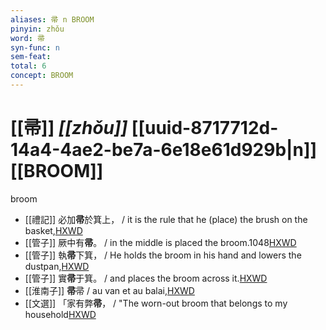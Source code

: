 ```yaml
---
aliases: 帚 n BROOM
pinyin: zhǒu
word: 帚
syn-func: n
sem-feat: 
total: 6
concept: BROOM 
---
```

# [[帚]] *[[zhǒu]]*  [[uuid-8717712d-14a4-4ae2-be7a-6e18e61d929b|n]] [[BROOM]]
broom
 - [[禮記]] 必加**帚**於箕上， / it is the rule that he (place) the brush on the basket,[HXWD](https://hxwd.org/textview.html?location=KR1d0052_tls_001-19a.3)
 - [[管子]] 厥中有**帚**。 / in the middle is placed the broom.1048[HXWD](https://hxwd.org/textview.html?location=KR3c0001_tls_019-89a.5)
 - [[管子]] 執**帚**下箕， / He holds the broom in his hand and lowers the dustpan,[HXWD](https://hxwd.org/textview.html?location=KR3c0001_tls_019-89a.8)
 - [[管子]] 實**帚**于箕。 / and places the broom across it.[HXWD](https://hxwd.org/textview.html?location=KR3c0001_tls_019-90a.6)
 - [[淮南子]] **帚**帚 / au van et au balai,[HXWD](https://hxwd.org/textview.html?location=KR3j0010_tls_013-34a.4)
 - [[文選]] 「家有弊**帚**，
                     / "The worn-out broom that belongs to my household[HXWD](https://hxwd.org/textview.html?location=KR4h0001_tls_052-6a.17)